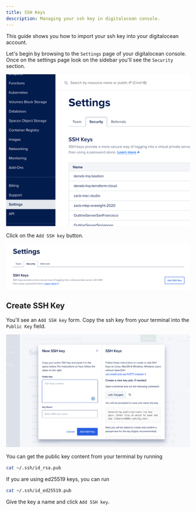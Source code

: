 ```yaml
---
title: SSH Keys
description: Managing your ssh key in digitalocean console.
---
```


This guide shows you how to import your ssh key into your digitalocean account.

Let's begin by browsing to the `Settings` page of your digitalocean console. Once on the settings page look on the sidebar you'll see the `Security` section.

![Key pairs](../../../../assets/infrastructure/digitalocean/settings-link.png)

Click on the `Add SSH key` button.

![add SSH key](../../../../assets/infrastructure/digitalocean/add-ssh-key.png)

## Create SSH Key

You'll see an `Add SSH key` form. Copy the ssh key from your terminal into the `Public Key` field.

![add SSH key form](../../../../assets/infrastructure/digitalocean/add-ssh-key-form.png)

You can get the public key content from your terminal by running

```bash
cat ~/.ssh/id_rsa.pub
```

If you are using ed25519 keys, you can run

```bash
cat ~/.ssh/id_ed25519.pub
```

Give the key a name and click `Add SSH key`.




